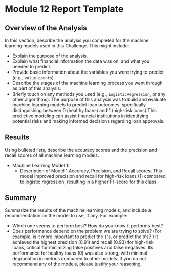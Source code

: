 # Module 12 Report Template

## Overview of the Analysis

In this section, describe the analysis you completed for the machine learning models used in this Challenge. This might include:

* Explain the purpose of the analysis.
* Explain what financial information the data was on, and what you needed to predict.
* Provide basic information about the variables you were trying to predict (e.g., `value_counts`).
* Describe the stages of the machine learning process you went through as part of this analysis.
* Briefly touch on any methods you used (e.g., `LogisticRegression`, or any other algorithms).
The purpose of this analysis was to build and evaluate machine learning models to predict loan outcomes, specifically distinguishing between 0 (healthy loans) and 1 (high-risk loans).This predictive modeling can assist financial institutions in identifying potential risks and making informed decisions regarding loan approvals.
## Results

Using bulleted lists, describe the accuracy scores and the precision and recall scores of all machine learning models.

* Machine Learning Model 1:
    * Description of Model 1 Accuracy, Precision, and Recall scores.
This model improved precision and recall for high-risk loans (1) compared to logistic regression, resulting in a higher F1-score for this class.
## Summary

Summarize the results of the machine learning models, and include a recommendation on the model to use, if any. For example:

* Which one seems to perform best? How do you know it performs best?
* Does performance depend on the problem we are trying to solve? (For example, is it more important to predict the `1`'s, or predict the `0`'s? )
It achieved the highest precision (0.91) and recall (0.93) for high-risk loans, critical for minimizing false positives and false negatives.
Its performance for healthy loans (0) was also strong, with minimal degradation in metrics compared to other models.
If you do not recommend any of the models, please justify your reasoning.
